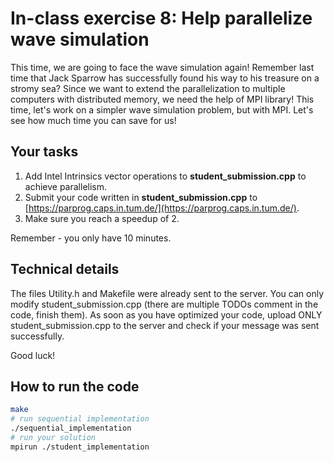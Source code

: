 # In-class exercise 8: Help parallelize wave simulation
This time, we are going to face the wave simulation again! Remember last time that Jack Sparrow has successfully found his way to his treasure on a stromy sea? Since we want to extend the parallelization to multiple computers with distributed memory, we need the help of MPI library! This time, let's work on a simpler wave simulation problem, but with MPI. Let's see how much time you can save for us!


## Your tasks
1. Add Intel Intrinsics vector operations to **student_submission.cpp** to achieve parallelism.
2. Submit your code written in **student_submission.cpp** to [https://parprog.caps.in.tum.de/](https://parprog.caps.in.tum.de/).
3. Make sure you reach a speedup of 2.

Remember - you only have 10 minutes.

## Technical details
The files Utility.h and Makefile were already sent to the server. You can only modify student_submission.cpp (there are multiple TODOs comment in the code, finish them). As soon as you have optimized your code, upload ONLY student_submission.cpp to the server and check if your message was sent successfully.

Good luck! 

## How to run the code

```bash
make
# run sequential implementation
./sequential_implementation
# run your solution
mpirun ./student_implementation
```